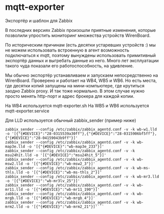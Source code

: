 # mqtt-exporter
Экспортёр и шаблон для Zabbix

В последних версиях Zabbix произошли приятные изменения, которые позволили упростить мониторинг множества устройств WirenBoard.

По историческим причинам (есть десятки устаревших устройств :) мы не можем использовать встроенную в агент возможность подключаться к mqtt, поэтому вынуждены использовать примитивный экспортёр данных и выгребать данные из него. Много лет эксплуатации такого чуда показали его работоспособность, на удивление.

Мы обычно экспортёр устанавливаем и запускаем непосредственно на WirenBoard. Проверено и работает на WB4, WB5 и WB6.
Но есть места, где десятки копий запущены на мини-компьютере, где крутиться заодно Zabbix proxy. И так тоже нормально.
В этом случае нужно просто менять http-порт и адрес брокера для каждой копии.

На WB4 используется mqtt-exporter.sh
На WB5 и WB6 используется mqtt-exporter.service

Для LLD используется обычный zabbix_sender (пример ниже)

```zabbix_sender --config /etc/zabbix/zabbix_agentd.conf -v -k wbio-di-wd-14.lld -o '[{"{#DEVICE}":"EXT1"}]'
zabbix_sender --config /etc/zabbix/zabbix_agentd.conf -v -k wb-w1.lld -o '[{"{#DEVICE}":"28-0315539a30ff"},{"{#DEVICE}":"28-0315906bf5ff"},{"{#DEVICE}":"28-04159043b9ff"}]'
zabbix_sender --config /etc/zabbix/zabbix_agentd.conf -v -k wb-map3e.lld -o '[{"{#DEVICE}":"wb-map3e_233"}]'
zabbix_sender --config /etc/zabbix/zabbix_agentd.conf -v -k msu24hit.lld -o '[{"{#DEVICE}":"msu24hit_5"}]'
zabbix_sender --config /etc/zabbix/zabbix_agentd.conf -v -k wb-msw2.lld -o '[{"{#DEVICE}":"wb-msw2_3"}]'
zabbix_sender --config /etc/zabbix/zabbix_agentd.conf -v -k wb-ms-thls.lld -o '[{"{#DEVICE}":"wb-ms-thls_2"}]'
zabbix_sender --config /etc/zabbix/zabbix_agentd.conf -v -k wb-mr3.lld -o '[{"{#DEVICE}":"wb-mr3lv_25"}]'
zabbix_sender --config /etc/zabbix/zabbix_agentd.conf -v -k wb-mr11.lld -o '[{"{#DEVICE}":"wb-mr11_190"}]'
zabbix_sender --config /etc/zabbix/zabbix_agentd.conf -v -k wb-mrgb.lld -o '[{"{#DEVICE}":"wb-mrgb_4"}]'
zabbix_sender --config /etc/zabbix/zabbix_agentd.conf -v -k wb-mrm2.lld -o '[{"{#DEVICE}":"wb-mrm2_21"}]'```
